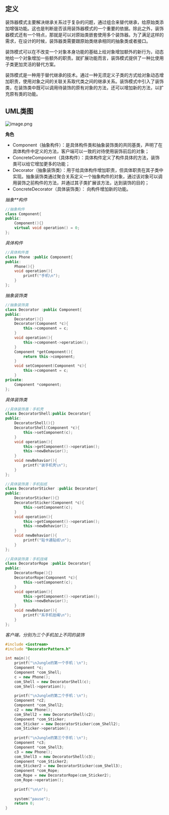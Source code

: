 ## 定义

装饰器模式主要解决继承关系过于复杂的问题，通过组合来替代继承，给原始类添加增强功能。这也是判断是否该用装饰器模式的一个重要的依据。除此之外，装饰器模式还有一个特点，那就是可以对原始类嵌套使用多个装饰器。为了满足这样的需求，在设计的时候，装饰器类需要跟原始类继承相同的抽象类或者接口。

装饰模式可以在不改变一个对象本身功能的基础上给对象增加额外的新行为，动态地给一个对象增加一些额外的职责。就扩展功能而言，装饰模式提供了一种比使用子类更加灵活的替代方案。 

装饰模式是一种用于替代继承的技术。通过一种无须定义子类的方式给对象动态增加职责，使用对象之间的关联关系取代类之间的继承关系。装饰模式中引入了装饰类，在装饰类中既可以调用待装饰的原有对象的方法，还可以增加新的方法，以扩充原有类的功能。

## UML类图

![image.png](assets/image-20210808231504-9v9z97x.png)

**角色**

* Component（抽象构件）：是具体构件类和抽象装饰类的共同基类，声明了在具体构件中定义的方法，客户端可以一致的对待使用装饰前后的对象；
* ConcreteComponent（具体构件）：具体构件定义了构件具体的方法，装饰类可以给它增加更多的功能；
* Decorator（抽象装饰类）：用于给具体构件增加职责，但具体职责在其子类中实现。抽象装饰类通过聚合关系定义一个抽象构件的对象，通过该对象可以调用装饰之前构件的方法，并通过其子类扩展该方法，达到装饰的目的；
* ConcreteDecorator（具体装饰类）： 向构件增加新的功能。

*抽象**构件*

```cpp
//抽象构件
class Component{
public:
    Component(){}
    virtual void operation() = 0;
};
```

*具体构件*

```cpp
//具体构件类
class Phone :public Component{
public:
	Phone(){}
	void operation(){
		printf("手机\n");
	}
};
```

*抽象装饰类*

```cpp
//抽象装饰类
class Decorator :public Component{
public:
	Decorator(){}
	Decorator(Component *c){
		this->component = c;
	}
	void operation(){
		this->component->operation();
	}
	Component *getComponent(){
		return this->component;
	}
	void setComponent(Component *c){
		this->component = c;
	}
private:
	Component *component;
};
```

*具体装饰类*

```cpp
//具体装饰类：手机壳
class DecoratorShell:public Decorator{
public:
	DecoratorShell(){}
	DecoratorShell(Component *c){
		this->setComponent(c);
	}
	void operation(){
		this->getComponent()->operation();
		this->newBehavior();
	}
	void newBehavior(){
		printf("装手机壳\n");
	}
};
 
//具体装饰类：手机贴纸
class DecoratorSticker :public Decorator{
public:
	DecoratorSticker(){}
	DecoratorSticker(Component *c){
		this->setComponent(c);
	}
	void operation(){
		this->getComponent()->operation();
		this->newBehavior();
	}
	void newBehavior(){
		printf("贴卡通贴纸\n");
	}
};
 
//具体装饰类：手机挂绳
class DecoratorRope :public Decorator{
public:
	DecoratorRope(){}
	DecoratorRope(Component *c){
		this->setComponent(c);
	}
	void operation(){
		this->getComponent()->operation();
		this->newBehavior();
	}
	void newBehavior(){
		printf("系手机挂绳\n");
	}
};
```

*客户端，分别为三个手机加上不同的装饰*

```cpp
#include <iostream>
#include "DecoratorPattern.h"
 
int main(){
	printf("\nJungle的第一个手机：\n");
	Component *c;
	Component *com_Shell;
	c = new Phone();
	com_Shell = new DecoratorShell(c);
	com_Shell->operation();
 
	printf("\nJungle的第二个手机：\n");
	Component *c2;
	Component *com_Shell2;
	c2 = new Phone();
	com_Shell2 = new DecoratorShell(c2);
	Component *com_Sticker;
	com_Sticker = new DecoratorSticker(com_Shell2);
	com_Sticker->operation();
 
	printf("\nJungle的第三个手机：\n");
	Component *c3;
	Component *com_Shell3;
	c3 = new Phone();
	com_Shell3 = new DecoratorShell(c3);
	Component *com_Sticker2;
	com_Sticker2 = new DecoratorSticker(com_Shell3);
	Component *com_Rope;
	com_Rope = new DecoratorRope(com_Sticker2);
	com_Rope->operation();
 
	printf("\n\n");
 
	system("pause");
	return 0;
}
```